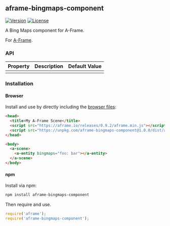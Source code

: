 ## aframe-bingmaps-component

[![Version](http://img.shields.io/npm/v/aframe-bingmaps-component.svg?style=flat-square)](https://npmjs.org/package/aframe-bingmaps-component)
[![License](http://img.shields.io/npm/l/aframe-bingmaps-component.svg?style=flat-square)](https://npmjs.org/package/aframe-bingmaps-component)

A Bing Maps component for A-Frame.

For [A-Frame](https://aframe.io).

### API

| Property | Description | Default Value |
| -------- | ----------- | ------------- |
|          |             |               |

### Installation

#### Browser

Install and use by directly including the [browser files](dist):

```html
<head>
  <title>My A-Frame Scene</title>
  <script src="https://aframe.io/releases/0.9.2/aframe.min.js"></script>
  <script src="https://unpkg.com/aframe-bingmaps-component@1.0.0/dist/aframe-bingmaps-component.min.js"></script>
</head>

<body>
  <a-scene>
    <a-entity bingmaps="foo: bar"></a-entity>
  </a-scene>
</body>
```

#### npm

Install via npm:

```bash
npm install aframe-bingmaps-component
```

Then require and use.

```js
require('aframe');
require('aframe-bingmaps-component');
```
